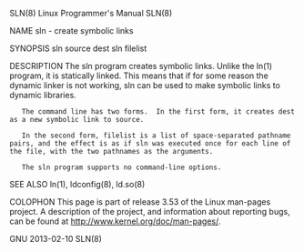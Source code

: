 SLN(8)                                                                                    Linux Programmer's Manual                                                                                    SLN(8)



NAME
       sln - create symbolic links

SYNOPSIS
       sln source dest
       sln filelist

DESCRIPTION
       The  sln  program  creates symbolic links.  Unlike the ln(1) program, it is statically linked.  This means that if for some reason the dynamic linker is not working, sln can be used to make symbolic
       links to dynamic libraries.

       The command line has two forms.  In the first form, it creates dest as a new symbolic link to source.

       In the second form, filelist is a list of space-separated pathname pairs, and the effect is as if sln was executed once for each line of the file, with the two pathnames as the arguments.

       The sln program supports no command-line options.

SEE ALSO
       ln(1), ldconfig(8), ld.so(8)

COLOPHON
       This page is part of release 3.53 of the Linux man-pages project.  A description of the project, and information about reporting bugs, can be found at http://www.kernel.org/doc/man-pages/.



GNU                                                                                               2013-02-10                                                                                           SLN(8)
